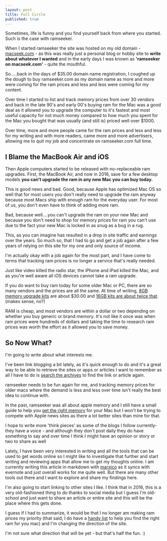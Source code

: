 ```yaml
---
layout: post
title: Full Circle
published: true
---
```


Sometimes, life is funny and you find yourself back from where you started. Such is the case with ramseeker. 

When I started ramseeker the site was hosted on my old domain - [macseek.com](http://www.macseek.com) - as this was really just a personal blog or hobby site to **write about whatever I wanted** and in the early days I was known as **'ramseeker on macseek.com'**  - quite the mouthful. 

So.....back in the days of $35.00 domain name registration, I coughed up the dough to buy ramseeker.com as my domain name as more and more were coming for the ram prices and less and less were coming for my content. 

 Over time I started to list and track memory prices from over 30 vendors and back in the late 90's and early 00's buying ram for the Mac was a good deal as it allowed you to upgrade the computer to it's fastest and most useful capacity for not much money compared to how much you spent for the Mac  you bought that was usually (and still is) priced well over $1000. 

Over time, more and more people came for the ram prices and less and less for my writing and with more readers, came more and more advertisers, allowing me to quit my job and concentrate on ramseeker.com full time. 

## I Blame the MacBook Air and iOS

Then Apple computers started to be released with no-replaceable ram upgrades. First, the MacBook Air, and now in 2016, save for a few desktop models **you can't upgrade the ram in any new Mac you can buy today.** 

This is good news and bad. Good, because Apple has optimized Mac OS so well that for most users you don't really need to upgrade the ram anyway because most Macs ship with enough ram for the everyday user.   For most of us, you don't even have to think of adding more ram. 

Bad, because well....you can't upgrade the ram on your new Mac and because you don't need to shop for memory prices for ram you can't use due to the fact your new Mac is locked in as snug as a bug in a rug.

This, as you can imagine has resulted in a drop in site traffic and earnings over the years. So much so, that I had to go and get a job again after a few years of relying on this site for my one and only source of income. 

I'm actually okay with a job again for the most part, and I have come to terms that tracking ram prices is no longer a service that's really needed.  

Just like video killed the radio star, the iPhone and iPad killed the Mac, and as you're well aware all iOS devices cannot take a ram upgrade. 

If you do want to buy ram today for some older Mac or PC, there are so many vendors and the prices are all the same. At time of writing, [8GB memory upgrade kits](http://amzn.to/2cnzaPL) are about $30.00 and [16GB kits are about twice that](http://amzn.to/2d4s1qz). (makes sense, no?)

RAM is cheap, and most vendors are within a dollar or two depending on whether you buy generic or brand memory.  It's not like it once was when ram prices were hundreds  of dollars and taking the time to research ram prices was worth the effort as it allowed you to save money. 

## So Now What?

I'm going to write about what interests me.

 I've been link blogging a bit lately, as it's quick enough to do and it's a great way to be able to retrieve the sites or apps or articles I want to remember as all I have to do is [search the archives](http://ramseeker.com/archives)  to find the link or article again. 

ramseeker needs to be fun again for me, and tracking memory prices for older macs where the demand is less and less over time isn't really the best idea to continue with.

In the past, ramseeker was all about apple memory and I still have a small guide to help you [get the right memory](http://ramseeker.com/models) for your Mac but I won't be trying to compete with Apple news sites as there a lot better sites than mine for that. 

I hope to write more 'think pieces' as some of the blogs I follow currently-  they have a voice -  and although they don't post daily they do have something to say and over time I think I might have an opinion or story or two to share as well

Lately, I have been very interested in writing and all the tools that can be used to get words online so I might like to investigate that further and start writing and reviewing apps that allow me to get my thoughts online. I am currently writing this article in markdown with [marxico](http://www.marxi.co) as it syncs with evernote and just overall works for me quite well. But there are many other tools out there and I want to explore and share my findings here.

I'm also going to start linking to other sites I like. I think that in 2016, this is a very old-fashioned thing to do thanks to social media but I guess I'm old-school and just want to share an article or entire site and this will be the place where this gets done. 


I guess if I had to summarize, it would be that I no longer am making ram prices my priority (that said, I do have a [handy list](http://www.ramseeker.com/models) to help you find the right ram for you mac) and I'm changing the direction of the site. 

I'm not sure what direction that will be yet -  but that's half the fun. :) 






